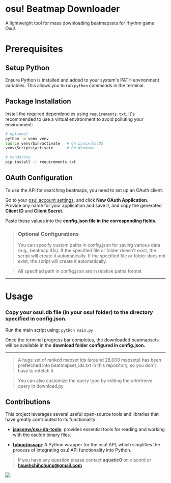 # osu! Beatmap Downloader
A lightweight tool for mass downloading beatmapsets for rhythm game Osu!.

# Prerequisites
## **Setup Python**  
   
   Ensure Python is installed and added to your system's PATH environment variables. This allows you to run `python` commands in the terminal.

## **Package Installation**  
   Install the required dependencies using `requirements.txt`. It's recommended to use a virtual environment to avoid polluting your environment:  
   ```bash
   # optional 
   python -m venv venv
   source venv/bin/activate   # On Linux/macOS
   venv\Scripts\activate      # On Windows

   # mandatory
   pip install -r requirements.txt
   ```

## **OAuth Configuration**  
   To use the API for searching beatmaps, you need to set up an OAuth client:
   
   
   Go to your [osu! account settings](https://osu.ppy.sh/home/account/edit#oauth), and click **New OAuth Application**.\
   Provide any name for your application and save it, and copy the generated **Client ID** and **Client Secret**.
   
   Paste these values into the **config.json file in the corresponding fields.**
   
> ### Optional Configurations 
> You can specify custom paths in config.json for saving various data (e.g., beatmap IDs). If the specified file or folder doesn't exist, the script will create it automatically.
> If the specified file or folder does not exist, the script will create it automatically.

> All specified path in config.json are in relative paths format

---
# Usage
### Copy your osu!.db file (in your osu! folder) to the directory specified in config.json.

Run the main script using:
``python main.py``

Once the terminal progress bar completes, the downloaded beatmapsets will be available in the **download folder configured in config.json.**

---

> A huge set of ranked mapset ids (around 28,000 mapsets) has been prefetched into beatmapset_ids.txt in this repository, so you don't have to refetch it

> You can also customize the query type by editing the urlretrieve query in download.py
## Contributions

This project leverages several useful open-source tools and libraries that have greatly contributed to its functionality:

- **[jaasonw/osu-db-tools](https://github.com/jaasonw/osu-db-tools)**: provides essential tools for reading and working with the osu!db binary files.
  
- **[tybug/ossapi](https://github.com/tybug/ossapi)**: A Python wrapper for the osu! API, which simplifies the process of integrating osu! API functionality into Python.

> If you have any question please contact **aquatic0** on discord or **hsuehchihchung@gmail.com**

[<img src = "https://github.com/Aquatictw.png?size=70"/>](https://aquatictw.com)
